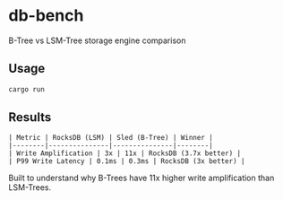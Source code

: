 # db-bench

B-Tree vs LSM-Tree storage engine comparison

## Usage

```bash
cargo run
```

## Results

```
| Metric | RocksDB (LSM) | Sled (B-Tree) | Winner |
|--------|---------------|---------------|--------|
| Write Amplification | 3x | 11x | RocksDB (3.7x better) |
| P99 Write Latency | 0.1ms | 0.3ms | RocksDB (3x better) |
```

Built to understand why B-Trees have 11x higher write amplification than LSM-Trees.